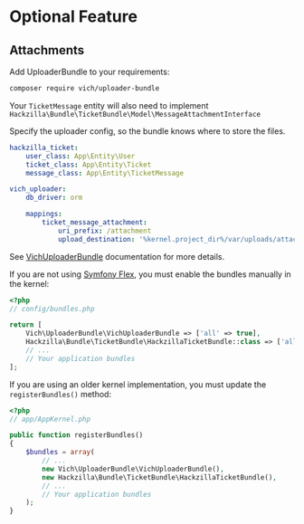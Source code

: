 # Optional Feature

## Attachments

Add UploaderBundle to your requirements:

```bash
composer require vich/uploader-bundle
```

Your `TicketMessage` entity will also need to implement `Hackzilla\Bundle\TicketBundle\Model\MessageAttachmentInterface`

Specify the uploader config, so the bundle knows where to store the files.

```yaml
hackzilla_ticket:
    user_class: App\Entity\User
    ticket_class: App\Entity\Ticket
    message_class: App\Entity\TicketMessage

vich_uploader:
    db_driver: orm

    mappings:
        ticket_message_attachment:
            uri_prefix: /attachment
            upload_destination: '%kernel.project_dir%/var/uploads/attachment/'
```

See [VichUploaderBundle](https://github.com/dustin10/VichUploaderBundle/) documentation for more details.

If you are not using [Symfony Flex](https://symfony.com/doc/current/setup/flex.html), you must enable the bundles manually in the kernel:

```php
<?php
// config/bundles.php

return [
    Vich\UploaderBundle\VichUploaderBundle => ['all' => true],
    Hackzilla\Bundle\TicketBundle\HackzillaTicketBundle::class => ['all' => true],
    // ...
    // Your application bundles
];
```

If you are using an older kernel implementation, you must update the `registerBundles()` method:

```php
<?php
// app/AppKernel.php

public function registerBundles()
{
    $bundles = array(
        // ...
        new Vich\UploaderBundle\VichUploaderBundle(),
        new Hackzilla\Bundle\TicketBundle\HackzillaTicketBundle(),
        // ...
        // Your application bundles
    );
}
```
